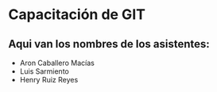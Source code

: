 
# Capacitación de GIT

## Aqui van los nombres de los asistentes:

- Aron Caballero Macías
- Luis Sarmiento
- Henry Ruiz Reyes
